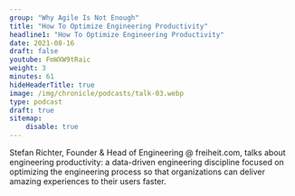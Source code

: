 ```yaml
---
group: "Why Agile Is Not Enough"
title: "How To Optimize Engineering Productivity"
headline1: "How To Optimize Engineering Productivity"
date: 2021-08-16
draft: false
youtube: FmWXW9tRaic
weight: 3
minutes: 61
hideHeaderTitle: true
image: /img/chronicle/podcasts/talk-03.webp
type: podcast
draft: true
sitemap:
    disable: true
---
```


Stefan Richter, Founder & Head of Engineering @ freiheit.com, talks about engineering productivity: a data-driven engineering discipline focused on optimizing the engineering process so that organizations can deliver amazing experiences to their users faster.
